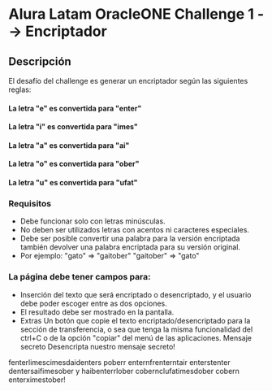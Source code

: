 # Alura Latam OracleONE Challenge 1 --> Encriptador 
## Descripción
El desafío del challenge es generar un encriptador según las siguientes reglas:
#### La letra "e" es convertida para "enter"
#### La letra "i" es convertida para "imes"
#### La letra "a" es convertida para "ai"
#### La letra "o" es convertida para "ober"
#### La letra "u" es convertida para "ufat"

### Requisitos
* Debe funcionar solo con letras minúsculas.
* No deben ser utilizados letras con acentos ni caracteres especiales.
* Debe ser posible convertir una palabra para la versión encriptada también devolver una palabra encriptada para su versión original.
* Por ejemplo:
"gato" => "gaitober"
"gaitober" => "gato"

### La página debe tener campos para:
* Inserción del texto que será encriptado o desencriptado, y el usuario debe poder escoger entre as dos opciones.
* El resultado debe ser mostrado en la pantalla.
* Extras
Un botón que copie el texto encriptado/desencriptado para la sección de transferencia, o sea que tenga la misma funcionalidad del ctrl+C o de la opción "copiar" del menú de las aplicaciones.
Mensaje secreto
Desencripta nuestro mensaje secreto!

fenterlimescimesdaidenters poberr enternfrenterntair enterstenter dentersaifimesober y haibenterrlober cobernclufatimesdober cobern enterximestober!
